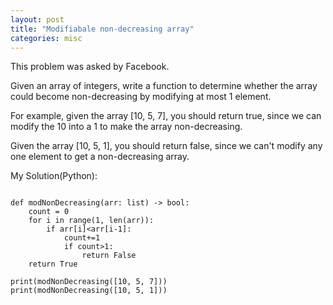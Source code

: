 ```yaml
---
layout: post
title: "Modifiabale non-decreasing array"
categories: misc
---
```


This problem was asked by Facebook.

Given an array of integers, write a function to determine whether the array could become non-decreasing by modifying at most 1 element.

For example, given the array [10, 5, 7], you should return true, since we can modify the 10 into a 1 to make the array non-decreasing.

Given the array [10, 5, 1], you should return false, since we can't modify any one element to get a non-decreasing array.


My Solution(Python):
```

def modNonDecreasing(arr: list) -> bool:
    count = 0
    for i in range(1, len(arr)):
        if arr[i]<arr[i-1]:
            count+=1
            if count>1:
                return False
    return True

print(modNonDecreasing([10, 5, 7]))
print(modNonDecreasing([10, 5, 1]))
```
